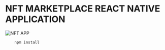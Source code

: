 # NFT MARKETPLACE REACT NATIVE APPLICATION 

![NFT APP](https://github.com/Josnif/nftmarketplace-landingpage/blob/master/src/assets/scene.png?raw=true)

```
    npm install
```